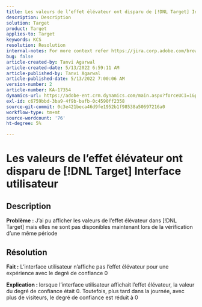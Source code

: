 ```yaml
---
title: Les valeurs de l’effet élévateur ont disparu de [!DNL Target] Interface utilisateur
description: Description
solution: Target
product: Target
applies-to: Target
keywords: KCS
resolution: Resolution
internal-notes: For more context refer https://jira.corp.adobe.com/browse/TGT-41844
bug: false
article-created-by: Tanvi Agarwal
article-created-date: 5/13/2022 6:59:11 AM
article-published-by: Tanvi Agarwal
article-published-date: 5/13/2022 7:00:06 AM
version-number: 2
article-number: KA-17354
dynamics-url: https://adobe-ent.crm.dynamics.com/main.aspx?forceUCI=1&pagetype=entityrecord&etn=knowledgearticle&id=00812730-8ad2-ec11-a7b5-00224809c27a
exl-id: c6759bbd-3ba9-4f9b-bafb-0c4590ff2358
source-git-commit: 0c3e421beca46d9fe1952b1f98538a50697216a0
workflow-type: tm+mt
source-wordcount: '76'
ht-degree: 5%

---
```


# Les valeurs de l’effet élévateur ont disparu de [!DNL Target] Interface utilisateur

## Description


<b>Problème :</b> J’ai pu afficher les valeurs de l’effet élévateur dans [!DNL Target] mais elles ne sont pas disponibles maintenant lors de la vérification d’une même période


## Résolution




<b>Fait :</b> L’interface utilisateur n’affiche pas l’effet élévateur pour une expérience avec le degré de confiance 0



<b>Explication : </b>lorsque l’interface utilisateur affichait l’effet élévateur, la valeur du degré de confiance était 0. Toutefois, plus tard dans la journée, avec plus de visiteurs, le degré de confiance est réduit à 0
